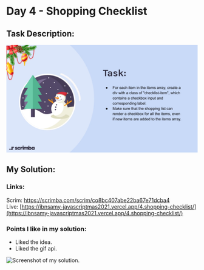 # Day 4 - Shopping Checklist

## Task Description:

![Task Description.](./main-task.jpg)

## My Solution:

### Links:

Scrim: [https://scrimba.com/scrim/co8bc407abe22ba67e71dcba4
](https://scrimba.com/scrim/co8bc407abe22ba67e71dcba4)  
Live: [https://ibnsamy-javascriptmas2021.vercel.app/4.shopping-checklist/](https://ibnsamy-javascriptmas2021.vercel.app/4.shopping-checklist/)

### Points I like in my solution:

- Liked the idea.
- Liked the gif api.

![Screenshot of my solution.](./screenshot.gif)
